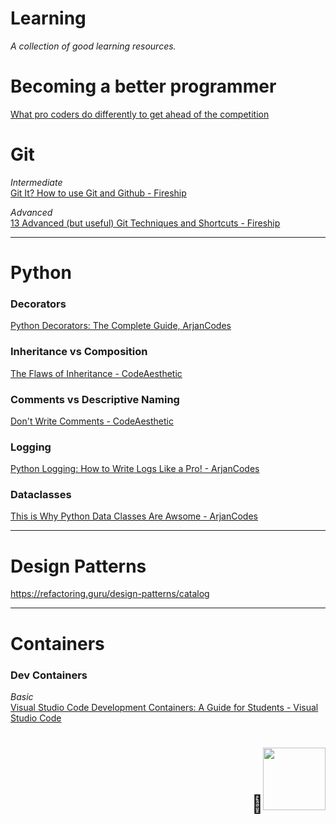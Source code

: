 # Learning
_A collection of good learning resources._

# Becoming a better programmer

[What pro coders do differently to get ahead of the competition](https://www.youtube.com/watch?v=q1qKv5TBaOA)

# Git

_Intermediate_\
[Git It? How to use Git and Github - Fireship](https://youtu.be/HkdAHXoRtos)

_Advanced_\
[13 Advanced (but useful) Git Techniques and Shortcuts - Fireship](https://youtu.be/ecK3EnyGD8o)

___
# Python

### Decorators

[Python Decorators: The Complete Guide, ArjanCodes](https://youtu.be/QH5fw9kxDQA)

### Inheritance vs Composition

[The Flaws of Inheritance - CodeAesthetic](https://youtu.be/hxGOiiR9ZKg)

### Comments vs Descriptive Naming

[Don't Write Comments - CodeAesthetic](https://youtu.be/Bf7vDBBOBUA)

### Logging

[Python Logging: How to Write Logs Like a Pro! - ArjanCodes](https://youtu.be/pxuXaaT1u3k)

### Dataclasses

[This is Why Python Data Classes Are Awsome - ArjanCodes](https://youtu.be/CvQ7e6yUtnw)

___

# Design Patterns

https://refactoring.guru/design-patterns/catalog


___

# Containers

### Dev Containers

_Basic_\
[Visual Studio Code Development Containers: A Guide for Students - Visual Studio Code](https://youtu.be/Uvf2FVS1F8k)

<p>
  <h1 align="right"><b>🦆<img src="" alt="" width="100"></h1>
</p>
